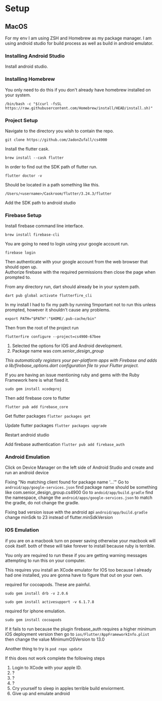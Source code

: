 # Setup




## MacOS
For my env I am using ZSH and Homebrew as my package manager.
I am using android studio for build process as well as build in android emulator.




### Installing Android Studio
Install android studio.




### Installing Homebrew
You only need to do this if you don't already have homebrew installed on your system.

`/bin/bash -c "$(curl -fsSL https://raw.githubusercontent.com/Homebrew/install/HEAD/install.sh)"`




### Project Setup
Navigate to the directory you wish to contain the repo.

`git clone https://github.com/JadonZufall/cs4900`

Install the flutter cask.

`brew install --cask flutter`

In order to find out the SDK path of flutter run.

`flutter doctor -v`

Should be located in a path something like this.

`/Users/<username>/Caskroom/flutter/3.24.3/flutter`

Add the SDK path to android studio




### Firebase Setup
Install firebase command line interface.

`brew install firebase-cli`


You are going to need to login using your google account run.

`firebase login`

Then authenticate with your google account from the web browser that should open up.  
Authorize firebase with the required permissions then close the page when prompted to.


From any directory run, dart should already be in your system path.

`dart pub global activate flutterfire_cli`


In my install I had to fix my path by running
!Important not to run this unless prompted, however it shouldn't cause any problems.

`export PATH="$PATH":"$HOME/.pub-cache/bin"`


Then from the root of the project run

`flutterfire configure --project=cs4900-67bee`

1. Selected the options for IOS and Android development.
2. Package name was *com.senior_design_group*

*This automatically registers your per-platform apps with Firebase and adds
a lib/firebase_options.dart configuration file to your Flutter project.*


If you are having an issue mentioning ruby and gems with the Ruby Framework here is what fixed it.

`sudo gem install xcodeproj`


Then add firebase core to flutter

`flutter pub add firebase_core`


Get flutter packages
`flutter packages get`


Update flutter packages
`flutter packages upgrade`

Restart android studio

Add firebase authentication
`flutter pub add firebase_auth`

### Android Emulation
Click on Device Manager on the left side of Android Studio and create and run an android device

Fixing "No matching client found for package name '...'"
Go to `android/app/google-services.json`
find package name should be something like com.senior_design_group.cs4900
Go to `andoid/app/build.gradle`
find the namespace, change the `android/apps/google-services.json` to match the gradle, do not change the gradle.

Fixing bad version issue with the android api
`android/app/build.gradle`
change minSdk to 23 instead of flutter.minSdkVersion


### IOS Emulation
if you are on a macbook turn on power saving otherwise your macbook will cook itself.
both of these will take forever to install because ruby is terrible.

You only are required to run these if you are getting warning messages attempting to run this
on your computer.

This requires you install an XCode emulator for IOS too because I already had one installed,
you are gonna have to figure that out on your own.

required for cocoapods.  These are painful.

`sudo gem install drb -v 2.0.6`

`sudo gem install activesupport -v 6.1.7.8`


required for iphone emulation.

`sudo gem install cocoapods`


If it fails to run because the plugin firebase_auth requires a higher minimum iOS deployment
version then go to 
`ios/Flutter/AppFrameworkInfo.plist`
then change the value MinimumOSVersion to 13.0

Another thing to try is
`pod repo update`

If this does not work complete the following steps
1. Login to XCode with your apple ID.
2. ?
3. ?
4. ?
5. Cry yourself to sleep in apples terrible build enviorment.
6. Give up and emulate android

